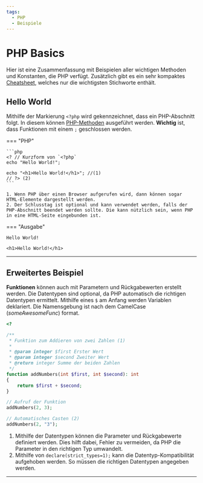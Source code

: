 ```yaml
---
tags:
  - PHP
  - Beispiele
---
```


# PHP Basics

Hier ist eine Zusammenfassung mit Beispielen aller wichtigen Methoden und Konstanten, die PHP verfügt. Zusätzlich gibt es ein sehr kompaktes [Cheatsheet](Cheatsheet.md), welches nur die wichtigsten Stichworte enthält.

## Hello World

Mithilfe der Markierung `<?php` wird gekennzeichnet, dass ein PHP-Abschnitt folgt. In diesem können [PHP-Methoden](https://www.w3schools.com/php/php_ref_overview.asp) ausgeführt werden. **Wichtig** ist, dass Funktionen mit einem `;` geschlossen werden.

=== "PHP"

    ```php
    <? // Kurzform von `<?php`
    echo "Hello World!";

    echo "<h1>Hello World!</h1>"; //(1)
    // ?> (2)
    ```

    1. Wenn PHP über einen Browser aufgerufen wird, dann können sogar HTML-Elemente dargestellt werden.
    2. Der Schlusstag ist optional und kann verwendet werden, falls der PHP-Abschnitt beendet werden sollte. Die kann nützlich sein, wenn PHP in eine HTML-Seite eingebunden ist.

=== "Ausgabe"

    Hello World!

    <h1>Hello World!</h1>

---

## Erweitertes Beispiel

**Funktionen** können auch mit Parametern und Rückgabewerten erstellt werden. Die Datentypen sind optional, da PHP automatisch die richtigen Datentypen ermittelt. Mithilfe eines `$` am Anfang werden Variablen deklariert. Die Namensgebung ist nach dem CamelCase (_someAwesomeFunc_) format.

```php
<?

/**
 * Funktion zum Addieren von zwei Zahlen (1)
 *
 * @param integer $first Erster Wert
 * @param integer $second Zweiter Wert
 * @return integer Summe der beiden Zahlen
 */
function addNumbers(int $first, int $second): int
{
    return $first + $second;
}

// Aufruf der Funktion
addNumbers(2, 3);

// Automatisches Casten (2)
addNumbers(2, "3");
```

1. Mithilfe der Datentypen können die Parameter und Rückgabewerte definiert werden. Dies hilft dabei, Fehler zu vermeiden, da PHP die Parameter in den richtigen Typ umwandelt.
2. Mithilfe von `declare(strict_types=1);` kann die Datentyp-Kompatibilität aufgehoben werden. So müssen die richtigen Datentypen angegeben werden.

---
